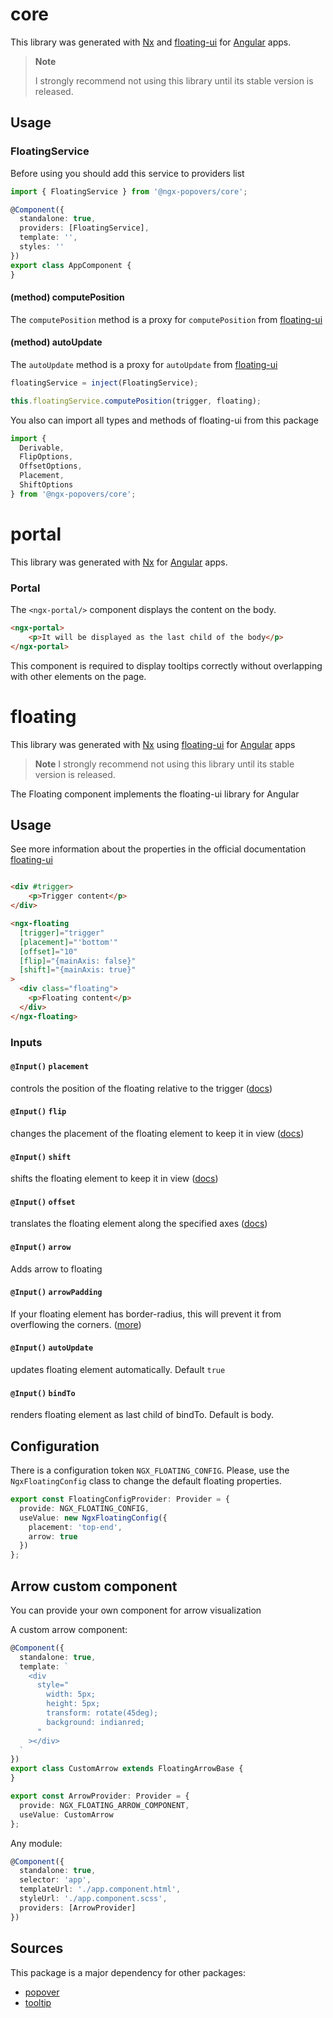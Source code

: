 # core

This library was generated with [Nx](https://nx.dev) and [floating-ui](https://floating-ui.com/)
for [Angular](https://angular.dev/) apps.

> **Note**
>
> I strongly recommend not using this library until its stable version is released.

## Usage

### FloatingService

Before using you should add this service to providers list

```typescript
import { FloatingService } from '@ngx-popovers/core';

@Component({
  standalone: true,
  providers: [FloatingService],
  template: '',
  styles: ''
})
export class AppComponent {
}
```

#### (method) computePosition

The `computePosition` method is a proxy for `computePosition`
from [floating-ui](https://floating-ui.com/docs/computePosition)

#### (method) autoUpdate

The `autoUpdate` method is a proxy for `autoUpdate` from [floating-ui](https://floating-ui.com/docs/computePosition)

```typescript
floatingService = inject(FloatingService);

this.floatingService.computePosition(trigger, floating);
```

You also can import all types and methods of floating-ui from this package

```typescript
import { 
  Derivable, 
  FlipOptions, 
  OffsetOptions, 
  Placement, 
  ShiftOptions 
} from '@ngx-popovers/core';
```

# portal

This library was generated with [Nx](https://nx.dev) for [Angular](https://angular.dev/) apps.

### Portal

The `<ngx-portal/>` component displays the content on the body.

```html
<ngx-portal>
    <p>It will be displayed as the last child of the body</p>
</ngx-portal>
```

This component is required to display tooltips correctly without overlapping with other elements on the page.

# floating

This library was generated with [Nx](https://nx.dev) using [floating-ui](https://floating-ui.com/)
for [Angular](https://angular.dev/) apps


> **Note**
> I strongly recommend not using this library until its stable version is released.

The Floating component implements the floating-ui library for Angular

## Usage

See more information about the properties in the official
documentation [floating-ui](https://floating-ui.com/docs/middleware)

```html

<div #trigger>
    <p>Trigger content</p>
</div>

<ngx-floating
  [trigger]="trigger"
  [placement]="'bottom'"
  [offset]="10"
  [flip]="{mainAxis: false}"
  [shift]="{mainAxis: true}"
>
  <div class="floating">
    <p>Floating content</p>
  </div>
</ngx-floating>
```

### Inputs

#### `@Input()` `placement`

controls the position of the floating relative to the trigger ([docs](https://floating-ui.com/docs/tutorial#placements))

#### `@Input()` `flip`

changes the placement of the floating element to keep it in view ([docs](https://floating-ui.com/docs/flip))

#### `@Input()` `shift`

shifts the floating element to keep it in view ([docs](https://floating-ui.com/docs/shift))

#### `@Input()` `offset`

translates the floating element along the specified axes ([docs](https://floating-ui.com/docs/offset))

#### `@Input()` `arrow`

Adds arrow to floating

#### `@Input()` `arrowPadding`

If your floating element has border-radius, this will prevent it from overflowing the
corners. ([more](https://floating-ui.com/docs/arrow#padding))

#### `@Input()` `autoUpdate`

updates floating element automatically. Default `true`

#### `@Input()` `bindTo`

renders floating element as last child of bindTo. Default is body.

## Configuration

There is a configuration token `NGX_FLOATING_CONFIG`.
Please, use the `NgxFloatingConfig` class to change the default floating properties.

```typescript
export const FloatingConfigProvider: Provider = {
  provide: NGX_FLOATING_CONFIG,
  useValue: new NgxFloatingConfig({
    placement: 'top-end',
    arrow: true
  })
};
```

## Arrow custom component

You can provide your own component for arrow visualization

A custom arrow component:

```typescript
@Component({
  standalone: true,
  template: `
    <div
      style="
        width: 5px;
        height: 5px;
        transform: rotate(45deg);
        background: indianred;
      "
    ></div>
  `
})
export class CustomArrow extends FloatingArrowBase {
}

export const ArrowProvider: Provider = {
  provide: NGX_FLOATING_ARROW_COMPONENT,
  useValue: CustomArrow
};
```

Any module:

```typescript
@Component({
  standalone: true,
  selector: 'app',
  templateUrl: './app.component.html',
  styleUrl: './app.component.scss',
  providers: [ArrowProvider]
})
```

## Sources

This package is a major dependency for other packages:

* [popover](https://www.npmjs.com/package/@ngx-popovers/popover)
* [tooltip](https://www.npmjs.com/package/@ngx-popovers/tooltip)
